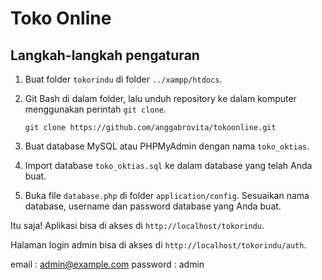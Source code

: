 # Toko Online


## Langkah-langkah pengaturan

1. Buat folder `tokorindu` di folder `../xampp/htdocs`.

2. Git Bash di dalam folder, lalu unduh repository ke dalam komputer menggunakan perintah `git clone`.

    ```
    git clone https://github.com/anggabrovita/tokoonline.git
    ```

3. Buat database MySQL atau PHPMyAdmin dengan nama `toko_oktias`.

4. Import database ``toko_oktias.sql`` ke dalam database yang telah Anda buat.

5. Buka file ``database.php`` di folder ``application/config``. Sesuaikan nama database, username dan password database yang Anda buat.

Itu saja! Aplikasi bisa di akses di ```http://localhost/tokorindu```.

Halaman login admin bisa di akses di  ```http://localhost/tokorindu/auth```.

email : admin@example.com
password : admin
